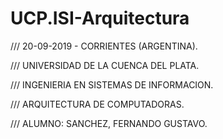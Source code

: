 # UCP.ISI-Arquitectura
/// 20-09-2019 - CORRIENTES (ARGENTINA).

/// UNIVERSIDAD DE LA CUENCA DEL PLATA.

/// INGENIERIA EN SISTEMAS DE INFORMACION.

/// ARQUITECTURA DE COMPUTADORAS.

/// ALUMNO: SANCHEZ, FERNANDO GUSTAVO.
